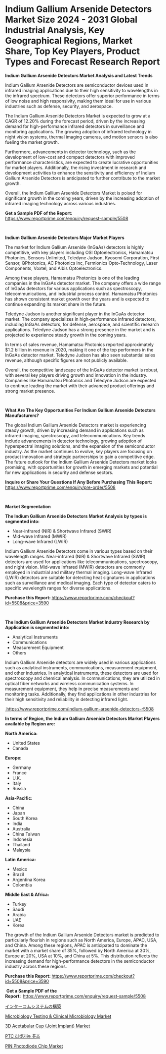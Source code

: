<p><h1>Indium Gallium Arsenide Detectors Market Size 2024 - 2031 Global Industrial Analysis, Key Geographical Regions, Market Share, Top Key Players, Product Types and Forecast Research Report</h1></p><p><strong>Indium Gallium Arsenide Detectors Market Analysis and Latest Trends</strong></p>
<p><p>Indium Gallium Arsenide Detectors are semiconductor devices used in infrared imaging applications due to their high sensitivity to wavelengths in the infrared spectrum. These detectors offer superior performance in terms of low noise and high responsivity, making them ideal for use in various industries such as defense, security, and aerospace.</p><p>The Indium Gallium Arsenide Detectors Market is expected to grow at a CAGR of 12.20% during the forecast period, driven by the increasing demand for high-performance infrared detectors in surveillance and monitoring applications. The growing adoption of infrared technology in night vision systems, thermal imaging cameras, and motion sensors is also fueling the market growth.</p><p>Furthermore, advancements in detector technology, such as the development of low-cost and compact detectors with improved performance characteristics, are expected to create lucrative opportunities for market players. Additionally, the rising investment in research and development activities to enhance the sensitivity and efficiency of Indium Gallium Arsenide Detectors is anticipated to further contribute to the market growth.</p><p>Overall, the Indium Gallium Arsenide Detectors Market is poised for significant growth in the coming years, driven by the increasing adoption of infrared imaging technology across various industries.</p></p>
<p><strong>Get a Sample PDF of the Report:&nbsp;</strong> <a href="https://www.reportprime.com/enquiry/request-sample/5508">https://www.reportprime.com/enquiry/request-sample/5508</a></p>
<p>&nbsp;</p>
<p><strong>Indium Gallium Arsenide Detectors Major Market Players</strong></p>
<p><p>The market for Indium Gallium Arsenide (InGaAs) detectors is highly competitive, with key players including OSI Optoelectronics, Hamamatsu Photonics, Sensors Unlimited, Teledyne Judson, Kyosemi Corporation, First Sensor, QPhotonics, AC Photonics Inc, Fermionics Opto-Technology, Laser Components, Voxtel, and Albis Optoelectronics.</p><p>Among these players, Hamamatsu Photonics is one of the leading companies in the InGaAs detector market. The company offers a wide range of InGaAs detectors for various applications such as spectroscopy, telecommunications, and industrial process control. Hamamatsu Photonics has shown consistent market growth over the years and is expected to continue expanding its market share in the future.</p><p>Teledyne Judson is another significant player in the InGaAs detector market. The company specializes in high-performance infrared detectors, including InGaAs detectors, for defense, aerospace, and scientific research applications. Teledyne Judson has a strong presence in the market and is projected to experience steady growth in the coming years.</p><p>In terms of sales revenue, Hamamatsu Photonics reported approximately $1.2 billion in revenue in 2020, making it one of the top performers in the InGaAs detector market. Teledyne Judson has also seen substantial sales revenue, although specific figures are not publicly available.</p><p>Overall, the competitive landscape of the InGaAs detector market is robust, with several key players driving growth and innovation in the industry. Companies like Hamamatsu Photonics and Teledyne Judson are expected to continue leading the market with their advanced product offerings and strong market presence.</p></p>
<p>&nbsp;</p>
<p><strong>What Are The Key Opportunities For Indium Gallium Arsenide Detectors Manufacturers?</strong></p>
<p><p>The global Indium Gallium Arsenide Detectors market is experiencing steady growth, driven by increasing demand in applications such as infrared imaging, spectroscopy, and telecommunications. Key trends include advancements in detector technology, growing adoption of hyperspectral imaging solutions, and the expansion of the semiconductor industry. As the market continues to evolve, key players are focusing on product innovation and strategic partnerships to gain a competitive edge. The future outlook for the Indium Gallium Arsenide Detectors market looks promising, with opportunities for growth in emerging markets and potential for new applications in security and defense sectors.</p></p>
<p><strong>Inquire or Share Your Questions If Any Before Purchasing This Report:</strong> <a href="https://www.reportprime.com/enquiry/pre-order/5508">https://www.reportprime.com/enquiry/pre-order/5508</a></p>
<p>&nbsp;</p>
<p><strong>Market Segmentation</strong></p>
<p><strong>The Indium Gallium Arsenide Detectors Market Analysis by types is segmented into:</strong></p>
<p><ul><li>Near-infrared (NIR) & Shortwave Infrared (SWIR)</li><li>Mid-wave Infrared (MWIR)</li><li>Long-wave Infrared (LWIR)</li></ul></p>
<p><p>Indium Gallium Arsenide Detectors come in various types based on their wavelength ranges. Near-infrared (NIR) & Shortwave Infrared (SWIR) detectors are used for applications like telecommunications, spectroscopy, and night vision. Mid-wave Infrared (MWIR) detectors are commonly employed in industrial and military thermal imaging. Long-wave Infrared (LWIR) detectors are suitable for detecting heat signatures in applications such as surveillance and medical imaging. Each type of detector caters to specific wavelength ranges for diverse applications.</p></p>
<p><strong>Purchase this Report:&nbsp;</strong><a href="https://www.reportprime.com/checkout?id=5508&price=3590">https://www.reportprime.com/checkout?id=5508&price=3590</a></p>
<p>&nbsp;</p>
<p><strong>The Indium Gallium Arsenide Detectors Market Industry Research by Application is segmented into:</strong></p>
<p><ul><li>Analytical Instruments</li><li>Communications</li><li>Measurement Equipment</li><li>Others</li></ul></p>
<p><p>Indium Gallium Arsenide detectors are widely used in various applications such as analytical instruments, communications, measurement equipment, and other industries. In analytical instruments, these detectors are used for spectroscopy and chemical analysis. In communications, they are utilized in optical fiber networks and wireless communication systems. In measurement equipment, they help in precise measurements and monitoring tasks. Additionally, they find applications in other industries for their high sensitivity and reliability in detecting infrared light.</p></p>
<p><a href="https://www.reportprime.com/indium-gallium-arsenide-detectors-r5508">&nbsp;https://www.reportprime.com/indium-gallium-arsenide-detectors-r5508</a></p>
<p><strong>In terms of Region, the Indium Gallium Arsenide Detectors Market Players available by Region are:</strong></p>
<p>
    <p> <strong> North America: </strong>
        <ul>
            <li>United States</li>
            <li>Canada</li>
        </ul>
        </p> 
    <p> <strong> Europe: </strong>
        <ul>
            <li>Germany</li>
            <li>France</li>
            <li>U.K.</li>
            <li>Italy</li>
            <li>Russia</li>
        </ul>
        </p> 
    <p> <strong> Asia-Pacific: </strong>
        <ul>
            <li>China</li>
            <li>Japan</li>
            <li>South Korea</li>
            <li>India</li>
            <li>Australia</li>
            <li>China Taiwan</li>
            <li>Indonesia</li>
            <li>Thailand</li>
            <li>Malaysia</li>
        </ul>
        </p> 
    <p> <strong> Latin America: </strong>
        <ul>
            <li>Mexico</li>
            <li>Brazil</li>
            <li>Argentina Korea</li>
            <li>Colombia</li>
        </ul>
        </p> 
    <p> <strong> Middle East & Africa: </strong>
        <ul>
            <li>Turkey</li>
            <li>Saudi</li>
            <li>Arabia</li>
            <li>UAE</li>
            <li>Korea</li>
        </ul>
    </p>
    </p>
<p><p>The growth of the Indium Gallium Arsenide Detectors market is predicted to particularly flourish in regions such as North America, Europe, APAC, USA, and China. Among these regions, APAC is anticipated to dominate the market with a market share of 35%, followed by North America at 30%, Europe at 20%, USA at 10%, and China at 5%. This distribution reflects the increasing demand for high-performance detectors in the semiconductor industry across these regions.</p></p>
<p><strong>Purchase this Report: </strong><a href="https://www.reportprime.com/checkout?id=5508&price=3590">https://www.reportprime.com/checkout?id=5508&price=3590</a></p>
<p>&nbsp;<strong>Get a Sample PDF of the Report:&nbsp;&nbsp;</strong><a href="https://www.reportprime.com/enquiry/request-sample/5508">https://www.reportprime.com/enquiry/request-sample/5508</a></p>
<p><strong></strong></p>
<p><p><a href="https://github.com/pepo3k/Market-Research-Report-List-2/blob/main/422564758006.md">インターコムシステムの構築</a></p><p><a href="https://issuu.com/reportprime-2/docs/microbiology-testing-clinical-microbiology-market-">Microbiology Testing & Clinical Microbiology Market</a></p><p><a href="https://issuu.com/reportprime-2/docs/3d-acetabular-cup-joint-implant-market-size-2030.p">3D Acetabular Cup (Joint Implant) Market</a></p><p><a href="https://github.com/vss5505pa7z1p/Market-Research-Report-List-3/blob/main/214852859298.md">PTC 리셋가능 퓨즈</a></p><p><a href="https://github.com/sofayahoo2023/Market-Research-Report-List-5/blob/main/pin-photodiode-chip-market.md">PIN Photodiode Chip Market</a></p></p>